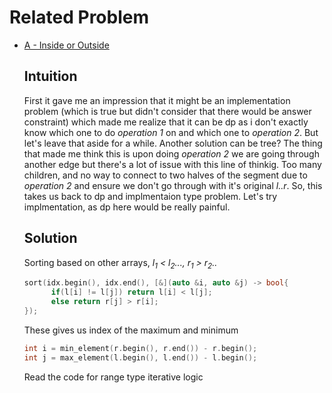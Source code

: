 # Related Problem
* [A - Inside or Outside](https://atcoder.jp/contests/arc190/tasks/arc190_a)
  ## Intuition
  First it gave me an impression that it might be an implementation problem (which is true but didn't consider that there would be answer constraint) which made me realize that it can be dp as i don't exactly know which one to
  do *operation 1* on and which one to *operation 2*. But let's leave that aside for a while. Another solution can be tree? The thing that made me think this is upon doing *operation 2* we are going through another edge but
  there's a lot of issue with this line of thinkig. Too many children, and no way to connect to two halves of the segment due to *operation 2* and ensure we don't go through with it's original *l..r*. So, this takes us back to
  dp and implmentaion type problem. Let's try implmentation, as dp here would be really painful.
  ## Solution
  Sorting based on other arrays, *l<sub>1</sub> < l<sub>2</sub>..., r<sub>1</sub> > r<sub>2</sub>..*
  ```cpp
  sort(idx.begin(), idx.end(), [&](auto &i, auto &j) -> bool{
        if(l[i] != l[j]) return l[i] < l[j];
        else return r[j] > r[i];
  });
  ```
  These gives us index of the maximum and minimum
  ```cpp
  int i = min_element(r.begin(), r.end()) - r.begin();
  int j = max_element(l.begin(), l.end()) - l.begin();
  ```
  Read the code for range type iterative logic
